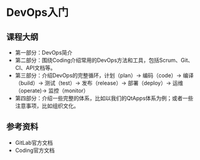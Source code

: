 # DevOps入门

## 课程大纲

- 第一部分：DevOps简介
- 第二部分：围绕Coding介绍常用的DevOps方法和工具，包括Scrum、Git、CI、API文档等。
- 第三部分：介绍DevOps的完整循环，计划（plan）-> 编码（code）-> 编译（build）-> 测试（test）-> 发布（release）-> 部署（deploy）-> 运维（operate)-> 监控（monitor）
- 第四部分：介绍一些完整的体系，比如以我们的QtApps体系为例；或者一些注意事项，比如组织文化。

## 参考资料

- GitLab官方文档
- Coding官方文档
